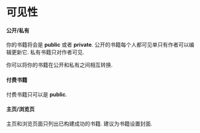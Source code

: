 # 可见性

#### 公开/私有

你的书籍将会是 **public** 或者 **private**. 公开的书籍每个人都可见单只有作者可以编辑更新它. 私有书籍只对作者可见.

你可以将你的书籍在公开和私有之间相互转换.

#### 付费书籍

付费书籍只可以是 **public**.

#### 主页/浏览页

主页和浏览页面只列出已构建成功的书籍. 建议为书籍设置封面.
